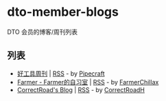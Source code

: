 # dto-member-blogs
DTO 会员的博客/周刊列表

## 列表

- [好工具周刊](https://discuss-cn.bestxtools.com/t/weekly) | [RSS](https://discuss-cn.bestxtools.com/atom/t/weekly/discussions) - by [Pipecraft](https://dto.pipecraft.net/u/pipecraft)
- [Farmer - Farmer的自习室](https://blog.farmer233.top/) | [RSS](https://blog.farmer233.top/atom.xml) - by [FarmerChillax](https://github.com/FarmerChillax)
- [CorrectRoad's Blog](https://correctroadh.github.io/) | [RSS](https://correctroadh.github.io/index.xml) - by [CorrectRoadH](https://github.com/CorrectRoadH)
